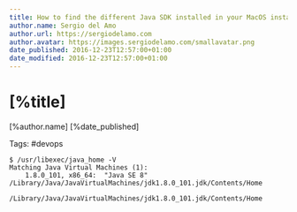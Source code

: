 ```yaml
---
title: How to find the different Java SDK installed in your MacOS installation
author.name: Sergio del Amo
author.url: https://sergiodelamo.com
author.avatar: https://images.sergiodelamo.com/smallavatar.png 
date_published: 2016-12-23T12:57:00+01:00
date_modified: 2016-12-23T12:57:00+01:00
---
```


# [%title]

[%author.name] [%date_published]

Tags: #devops

```
$ /usr/libexec/java_home -V
Matching Java Virtual Machines (1):
    1.8.0_101, x86_64:	"Java SE 8"	/Library/Java/JavaVirtualMachines/jdk1.8.0_101.jdk/Contents/Home

/Library/Java/JavaVirtualMachines/jdk1.8.0_101.jdk/Contents/Home
```